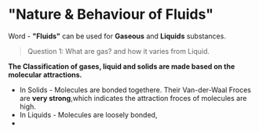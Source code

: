 # "Nature & Behaviour of Fluids"

Word - **"Fluids"** can be used for __Gaseous__ and __Liquids__ substances.

>Question 1: What are gas? and how it varies from Liquid. 

**The Classification of gases, liquid and solids are made based on the molecular attractions.**

* In Solids - Molecules are bonded togethere. Their Van-der-Waal Froces are **very strong**,which indicates the attraction froces of molecules are high.
* In Liquids - Molecules are loosely bonded, 
* 




